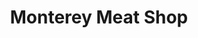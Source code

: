 ---
title: "Monterey Meat Shop"
url: /quezon-city/monterey-meat-shop-e-rodriguez-jr-avenue/
shop: Metzgerei
---